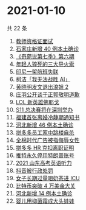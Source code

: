# 2021-01-10

共 22 条

<!-- BEGIN ZHIHUSEARCH -->
<!-- 最后更新时间 Sun Jan 10 2021 19:22:26 GMT+0800 (CST) -->
1. [教师资格证面试](https://www.zhihu.com/search?q=教资面试)
1. [石家庄新增 40 例本土确诊](https://www.zhihu.com/search?q=石家庄疫情)
1. [《奇葩说第七季》第六期](https://www.zhihu.com/search?q=奇葩说第七季)
1. [年轻人猝死的三大导火索](https://www.zhihu.com/search?q=年轻人猝死)
1. [印尼一架航班失联](https://www.zhihu.com/search?q=印尼航班失联)
1. [柯洁「我无法战胜 AI」](https://www.zhihu.com/search?q=柯洁)
1. [黄晓明发文退出浪姐 2](https://www.zhihu.com/search?q=黄晓明退出浪姐)
1. [庄羽公开谈于正郭敬明道歉](https://www.zhihu.com/search?q=郭敬明道歉)
1. [LOL 新英雄佛耶戈](https://www.zhihu.com/search?q=lol新英雄)
1. [S11 总决赛将在深圳举办](https://www.zhihu.com/search?q=s11)
1. [福建首张离婚冷静期通知书](https://www.zhihu.com/search?q=离婚冷静期)
1. [河北新增 46 例本土确诊](https://www.zhihu.com/search?q=河北疫情)
1. [拼多多员工家中跳楼自杀](https://www.zhihu.com/search?q=拼多多员工跳楼)
1. [全棉时代广告被指侮辱女性](https://www.zhihu.com/search?q=全棉时代)
1. [拼多多 HR 克扣离职证明](https://www.zhihu.com/search?q=拼多多离职)
1. [推特永久停用特朗普账号](https://www.zhihu.com/search?q=特朗普推特)
1. [2021 山东高考英语听力](https://www.zhihu.com/search?q=山东高考听力)
1. [抖音被行政处罚](https://www.zhihu.com/search?q=抖音)
1. [女子长期过量喝奶茶进 ICU](https://www.zhihu.com/search?q=喝奶茶进icu)
1. [比特币突破 4 万美金大关](https://www.zhihu.com/search?q=比特币)
1. [河北新增 14 例本土确诊](https://www.zhihu.com/search?q=河北新增)
1. [婴儿用抑菌霜成大头娃娃](https://www.zhihu.com/search?q=婴儿抑菌霜)
<!-- END ZHIHUSEARCH -->
